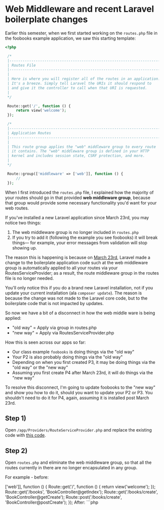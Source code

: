 # Web Middleware and recent Laravel boilerplate changes

Earlier this semester, when we first started working on the `routes.php` file in the foobooks example application, we saw this starting template:

```php
<?php

 /*
 |--------------------------------------------------------------------------
 | Routes File
 |--------------------------------------------------------------------------
 |
 | Here is where you will register all of the routes in an application.
 | It's a breeze. Simply tell Laravel the URIs it should respond to
 | and give it the controller to call when that URI is requested.
 |
 */

 Route::get('/', function () {
     return view('welcome');
 });

 /*
 |--------------------------------------------------------------------------
 | Application Routes
 |--------------------------------------------------------------------------
 |
 | This route group applies the "web" middleware group to every route
 | it contains. The "web" middleware group is defined in your HTTP
 | kernel and includes session state, CSRF protection, and more.
 |
 */

 Route::group(['middleware' => ['web']], function () {
     //
 });
```

When I first introduced the `routes.php` file, I explained how the majority of your routes should go in that provided **web middleware group**, because that group would provide some necessary functionality you'd want for your web routes.

If you've installed a new Laravel application since March 23rd, you may notice two things:

1) The web middleware group is no longer included in `routes.php`
2) If you try to add it (following the example you see foobooks) it will break things&mdash; for example, your error messages from validation will stop showing up.

The reason this is happening is because on [March 23rd](https://github.com/laravel/laravel/commit/5c30c98db96459b4cc878d085490e4677b0b67ed), Laravel made a change to the boilerplate application code such at the web middleware group is automatically applied to all your routes via your RoutesServiceProvider; as a result, the route middleware group in the routes file is no longer needed.

You'll only notice this if you do a brand new Laravel installation, not if you update your current installation (ala `composer update`). The reason is because the change was not made to the Laravel core code, but to the boilerplate code that is not impacted by updates.

So now we have a bit of a disconnect in how the web middle ware is being applied:

+ "old way" = Apply via group in routes.php
+ "new way" = Apply via RoutesServiceProvider.php

How this is seen across our apps so far:
+ Our class example `foobooks` is doing things via the "old way"
+ Your P2 is also probably doing things via the "old way"
+ Depending on when you first created P3, it may be doing things via the "old way" or the "new way"
+ Assuming you first create P4 after March 23rd, it will do things via the "new way"

To resolve this disconnect, I'm going to update foobooks to the "new way" and show you how to do it, should you want to update your P2 or P3. You shouldn't need to do it for P4, again, assuming it is installed post March 23rd.

## Step 1)
Open `/app/Providers/RouteServiceProvider.php` and replace the existing code with [this code](https://raw.githubusercontent.com/laravel/laravel/5c30c98db96459b4cc878d085490e4677b0b67ed/app/Providers/RouteServiceProvider.php).

## Step 2)
Open `routes.php` and eliminate the web middleware group, so that all the routes currently in there are no longer encapsulated in any group.

For example - before:

<?php

Route::group(['middleware' => ['web']], function () {

    Route::get('/', function () {
        return view('welcome');
    });


    Route::get('/books', 'BookController@getIndex');
    Route::get('/books/create', 'BookController@getCreate');
    Route::post('/books/create', 'BookController@postCreate');

});

After:

```php
<?php

Route::get('/', function () {
    return view('welcome');
});


Route::get('/books', 'BookController@getIndex');
Route::get('/books/create', 'BookController@getCreate');
Route::post('/books/create', 'BookController@postCreate');
```
